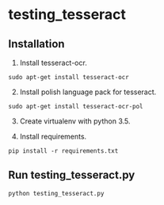 # testing_tesseract


## Installation

1. Install tesseract-ocr.

```
sudo apt-get install tesseract-ocr 
```

2. Install polish language pack for tesseract.


```
sudo apt-get install tesseract-ocr-pol 
```

3. Create virtualenv with python 3.5.

4. Install requirements.

```
pip install -r requirements.txt
```

## Run testing_tesseract.py

```
python testing_tesseract.py
```


